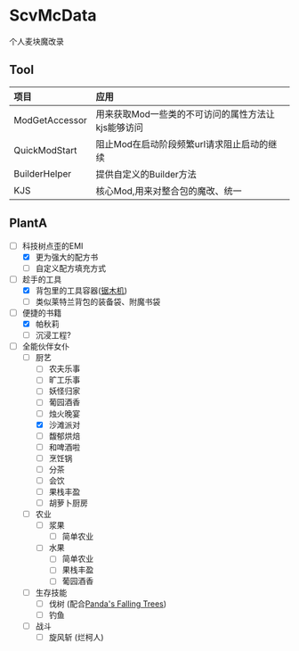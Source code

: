 # ScvMcData
个人麦块魔改录

## Tool
|项目|应用|
|:----|:----|
|ModGetAccessor|用来获取Mod一些类的不可访问的属性方法让kjs能够访问|
|QuickModStart|阻止Mod在启动阶段频繁url请求阻止启动的继续|
|BuilderHelper|提供自定义的Builder方法|
|KJS|核心Mod,用来对整合包的魔改、统一|


## PlantA

- [ ] 科技树点歪的EMI
  - [x] 更为强大的配方书
  - [ ] 自定义配方填充方式
- [ ] 趁手的工具
  - [x] 背包里的工具容器([锯木机](https://www.mcmod.cn/class/10894.html))
  - [ ] 类似莱特兰背包的装备袋、附魔书袋
- [ ] 便捷的书籍
  - [x] 帕秋莉
  - [ ] 沉浸工程?
- [ ] 全能伙伴女仆
  - [ ] 厨艺
    - [ ] 农夫乐事
    - [ ] 旷工乐事
    - [ ] 妖怪归家
    - [ ] 葡园酒香
    - [ ] 烛火晚宴
    - [x] 沙滩派对
    - [ ] 馥郁烘焙
    - [ ] 和啤酒啦
    - [ ] 烹饪锅
    - [ ] 分茶
    - [ ] 会饮
    - [ ] 果栈丰盈
    - [ ] 胡萝卜厨房
  - [ ] 农业
    - [ ] 浆果
      - [ ] 简单农业
    - [ ] 水果
      - [ ] 简单农业
      - [ ] 果栈丰盈
      - [ ] 葡园酒香
  - [ ] 生存技能
    - [ ] 伐树 (配合[Panda's Falling Trees](https://www.mcmod.cn/class/10894.html))
    - [ ] 钓鱼
  - [ ] 战斗
    - [ ] 旋风斩 (烂柯人)
